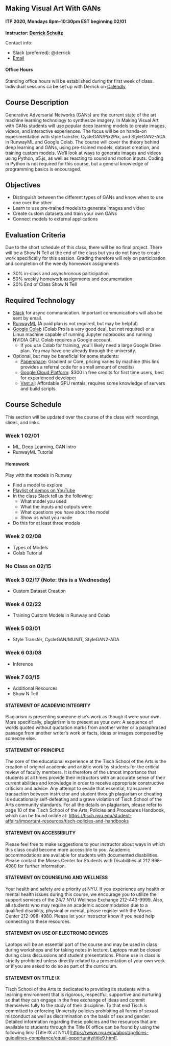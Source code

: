 ## Making Visual Art With GANs
#### ITP 2020, Mondays 8pm–10:30pm EST beginning 02/01

**Instructor: [Derrick Schultz](https://artificial-images.com/)**

Contact info:
* Slack (preferred): @derrick
* [Email](mailto:dvsmethid@gmail.com)

#### Office Hours
Standing office hours will be established during thr first week of class. Individual sessions ca be set up with Derrick on [Calendly](https://calendly.com/derrick-schultz/itp-gans-1-1)

## Course Description

Generative Adversarial Networks (GANs) are the current state of the art machine learning technology to synthesize imagery. In Making Visual Art with GANs students will use popular deep learning models to create images, videos, and interactive experiences. The focus will be on hands-on experimentation with style transfer, CycleGAN/Pix2Pix, and StyleGAN2-ADA in RunwayML and Google Colab. The course will cover the theory behind deep learning and GANs, using pre-trained models, dataset creation, and training custom models. We’ll look at ways to generate images and videos using Python, p5.js, as well as reacting to sound and motion inputs. Coding in Python is not required for this course, but a general knowledge of programming basics is encouraged.

## Objectives
* Distinguish between the different types of GANs and know when to use one over the other
* Learn to use pre-trained models to generate images and video
* Create custom datasets and train your own GANs
* Connect models to external applications

## Evaluation Criteria

Due to the short schedule of this class, there will be no final project. There will be a Show N Tell at the end of the class but you do not have to create work specifically for this session. Grading therefore will rely on participation and completion of the weekly homework assignments

* 30% in-class and asynchronous participation
* 50% weekly homework assignments and documentation
* 20% End of Class Show N Tell

## Required Technology
* [Slack](https://join.slack.com/t/ml-images/shared_invite/zt-9mxoe7va-eBZ9xzAWpx8VRL~Km_PzUQ) for async communication. Important communications will also be sent by email.
* [RunwayML](https://runwayml.com/) (A paid plan is not required, but may be helpful)
* [Google Colab](https://colab.research.google.com/) (Colab Pro is a very good deal, but not required) or a Linux machine capable of running Jupyter notebooks and running NVIDIA GPU. Colab requires a Google account.
  * If you use Colab for training, you’ll likely need a large Google Drive plan. You may have one already through the university.
* Optional, but may be beneficial for some students: 
  * [Paperspace](https://console.paperspace.com/signup?R=W7JWC8C): Gradient or Core, pricing varies by machine (this link provides a referral code for a small amount of credits)
  * [Google Cloud Platform](https://cloud.google.com/): $300 in free credits for first time users, best for experienced developer
  * [Vast.ai](https://vast.ai/): Affordable GPU rentals, requires some knowledge of servers and build scripts

## Course Schedule

This section will be updated over the course of the class with recordings, slides, and links.

### Week 1 02/01
* ML, Deep Learning, GAN intro
* RunwayML Tutorial

#### Homework
Play with the models in Runway
- Find a model to explore
- [Playlist of demos on YouTube](https://www.youtube.com/playlist?list=PLWuCzxqIpJs9O0nxlcauZHS8ORM2AsBkw)
- In the class Slack tell us the following:
	- What model you used
	- What the inputs and outputs were
	- What questions you have about the model
	- Show us what you made
- Do this for at least three models

### Week 2 02/08
* Types of Models 
* Colab Tutorial

### No Class on 02/15

### Week 3 02/17 (Note: this is a Wednesday)
* Custom Dataset Creation

### Week 4 02/22
* Training Custom Models in Runway and Colab

### Week 5 03/01
* Style Transfer, CycleGAN/MUNIT, StyleGAN2-ADA

### Week 6 03/08
* Inference

### Week 7 03/15
* Additional Resources
* Show N Tell
  
#### STATEMENT OF ACADEMIC INTEGRITY 

Plagiarism is presenting someone else’s work as though it were your own. More specifically, plagiarism is to present as your own: A sequence of words quoted without quotation marks from another writer or a paraphrased passage from another writer’s work or facts, ideas or images composed by someone else.

#### STATEMENT OF PRINCIPLE

The core of the educational experience at the Tisch School of the Arts is the creation of original academic and artistic work by students for the critical review of faculty members.  It is therefore of the utmost importance that students at all times provide their instructors with an accurate sense of their current abilities and knowledge in order to receive appropriate constructive criticism and advice.  Any attempt to evade that essential, transparent transaction between instructor and student through plagiarism or cheating is educationally self-defeating and a grave violation of Tisch School of the Arts community standards.  For all the details on plagiarism, please refer to page 10 of the Tisch School of the Arts, Policies and Procedures Handbook, which can be found online at: https://tisch.nyu.edu/student-affairs/important-resources/tisch-policies-and-handbooks

#### STATEMENT ON ACCESSIBILITY

Please feel free to make suggestions to your instructor about ways in which this class could become more accessible to you.  Academic accommodations are available for students with documented disabilities. Please contact the Moses Center for Students with Disabilities at 212 998-4980 for further information.

#### STATEMENT ON COUNSELING AND WELLNESS

Your health and safety are a priority at NYU. If you experience any health or mental health issues during this course, we encourage you to utilize the support services of the 24/7 NYU Wellness Exchange 212-443-9999. Also, all students who may require an academic accommodation due to a qualified disability, physical or mental, please register with the Moses Center 212-998-4980. Please let your instructor know if you need help connecting to these resources.

#### STATEMENT ON USE OF ELECTRONIC DEVICES

Laptops will be an essential part of the course and may be used in class during workshops and for taking notes in lecture. Laptops must be closed during class discussions and student presentations.  Phone use in class is strictly prohibited unless directly related to a presentation of your own work or if you are asked to do so as part of the curriculum.

#### STATEMENT ON TITLE IX

Tisch School of the Arts to dedicated to providing its students with a learning environment that is rigorous, respectful, supportive and nurturing so that they can engage in the free exchange of ideas and commit themselves fully to the study of their discipline. To that end Tisch is committed to enforcing University policies prohibiting all forms of sexual misconduct as well as discrimination on the basis of sex and gender.  Detailed information regarding these policies and the resources that are available to students through the Title IX office can be found by using the following link: (Title IX at NYU)[https://www.nyu.edu/about/policies-guidelines-compliance/equal-opportunity/title9.html].

